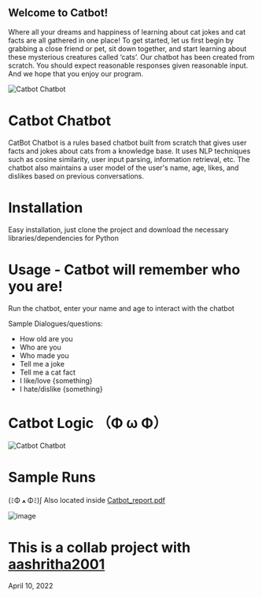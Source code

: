 Welcome to Catbot! 
-
Where all your dreams and happiness of learning about cat jokes and cat facts are all gathered in 
one place!
To get started, let us first begin by grabbing a close friend or pet, sit down together, and start 
learning about these mysterious creatures called ‘cats’.
Our chatbot has been created from scratch. 
You should expect reasonable responses given reasonable input. And we hope that you enjoy our 
program.

![Catbot Chatbot](https://i.gyazo.com/973b12b51d851d3a29a6df5973c3e1d0.png)

# Catbot Chatbot
CatBot Chatbot is a rules based chatbot built from scratch that gives user facts and jokes about cats from a knowledge base. It uses NLP techniques such as cosine similarity, user input parsing, information retrieval, etc. The chatbot also maintains a user model of the user's name, age, likes, and dislikes based on previous conversations. 

# Installation
Easy installation, just clone the project and download the necessary libraries/dependencies for Python

# Usage - Catbot will remember who you are!
Run the chatbot, enter your name and age to interact with the chatbot

Sample Dialogues/questions:
- How old are you
- Who are you
- Who made you
- Tell me a joke
- Tell me a cat fact
- I like/love {something}
- I hate/dislike {something}

# Catbot Logic （Φ ω Φ）
![Catbot Chatbot](https://i.gyazo.com/52cc358b428230028d89b66c43024dcb.png)

# Sample Runs
(ﾐΦ ﻌ Φﾐ)∫  Also located inside [Catbot_report.pdf](https://github.com/ZeraAI/Catbot-Chatbot/blob/main/Catbot%20report.pdf)

![image](https://user-images.githubusercontent.com/43397999/181815866-124a6961-27da-4948-88df-808a9c918041.png)

# This is a collab project with [aashritha2001](https://github.com/aashritha2001)
April 10, 2022

